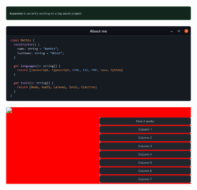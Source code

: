 ![information](https://github.com/kozennnn/kozennnn/blob/main/top_secret.png)

![about me](https://github.com/kozennnn/kozennnn/blob/main/about_me.png)

<div style="display: flex; flex-direction: row; background-color: red">
  <img src="http://149.202.67.36:3000/board" width="417" align="left" />
  <div style="display: flex; flex-direction: column; align-items: flex-start;" align="right">
    <!--<img src="https://github.com/kozennnn/kozennnn/blob/main/card.png" width="407" />-->
    <p height="0px" width="407"> </p>
    <a href="https://github.com/kozennnn/connect4"><img src="https://raw.githubusercontent.com/kozennnn/connect4/master/public/images/column_how.png" width="407"/></a>
    <a href="http://149.202.67.36:3000/board/0"><img src="https://raw.githubusercontent.com/kozennnn/connect4/master/public/images/column1.png" width="407"/></a>
    <a href="http://149.202.67.36:3000/board/1"><img src="https://raw.githubusercontent.com/kozennnn/connect4/master/public/images/column2.png" width="407"/></a>
    <a href="http://149.202.67.36:3000/board/2"><img src="https://raw.githubusercontent.com/kozennnn/connect4/master/public/images/column3.png" width="407"/></a>
    <a href="http://149.202.67.36:3000/board/3"><img src="https://raw.githubusercontent.com/kozennnn/connect4/master/public/images/column4.png" width="407"/></a>
    <a href="http://149.202.67.36:3000/board/4"><img src="https://raw.githubusercontent.com/kozennnn/connect4/master/public/images/column5.png" width="407"/></a>
    <a href="http://149.202.67.36:3000/board/5"><img src="https://raw.githubusercontent.com/kozennnn/connect4/master/public/images/column6.png" width="407"/></a>
    <a href="http://149.202.67.36:3000/board/6"><img src="https://raw.githubusercontent.com/kozennnn/connect4/master/public/images/column7.png" width="407"/></a>
  </div>
</div>


<!--<img src="http://149.202.67.36:3000/board?21" width="417"/><img height="180px" hspace="10"/>[<img src="https://raw.githubusercontent.com/kozennnn/connect4/master/public/images/column_how.png" width="417"/>](https://github.com/kozennnn/connect4)


[<img src="https://raw.githubusercontent.com/kozennnn/connect4/master/public/images/column1.png" width="417"/>](http://149.202.67.36:3000/board/0)
<img height="10px" hspace="10"/>
[<img src="https://raw.githubusercontent.com/kozennnn/connect4/master/public/images/column2.png" width="417"/>](http://149.202.67.36:3000/board/1)
[<img src="https://raw.githubusercontent.com/kozennnn/connect4/master/public/images/column3.png" width="417"/>](http://149.202.67.36:3000/board/2)
<img height="10px" hspace="10"/>
[<img src="https://raw.githubusercontent.com/kozennnn/connect4/master/public/images/column4.png" width="417"/>](http://149.202.67.36:3000/board/3)
[<img src="https://raw.githubusercontent.com/kozennnn/connect4/master/public/images/column5.png" width="417"/>](http://149.202.67.36:3000/board/4)
<img height="10px" hspace="10"/>
[<img src="https://raw.githubusercontent.com/kozennnn/connect4/master/public/images/column6.png" width="417"/>](http://149.202.67.36:3000/board/5)
[<img src="https://raw.githubusercontent.com/kozennnn/connect4/master/public/images/column7.png" width="417"/>](http://149.202.67.36:3000/board/6)
-->

<!--[Column 1](http://149.202.67.36:3000/board/0)
[Column 2](http://149.202.67.36:3000/board/1)
[Column 3](http://149.202.67.36:3000/board/2)
[Column 4](http://149.202.67.36:3000/board/3)
[Column 5](http://149.202.67.36:3000/board/4)
[Column 6](http://149.202.67.36:3000/board/5)
[Column 7](http://149.202.67.36:3000/board/6)
-->

<!--
<img height="180px" hspace="10"/><img src="about_me.png" width="417"/> 
### Hi there 👋

**kozennnn/kozennnn** is a ✨ _special_ ✨ repository because its `README.md` (this file) appears on your GitHub profile.

Here are some ideas to get you started:

- 🔭 I’m currently working on ...
- 🌱 I’m currently learning ...
- 👯 I’m looking to collaborate on ...
- 🤔 I’m looking for help with ...
- 💬 Ask me about ...
- 📫 How to reach me: ...
- 😄 Pronouns: ...
- ⚡ Fun fact: ...
-->
